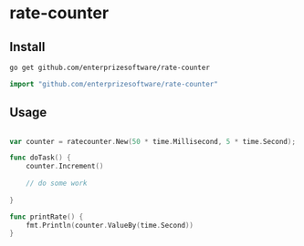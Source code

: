 # rate-counter

## Install


``` bash
go get github.com/enterprizesoftware/rate-counter
```

``` go
import "github.com/enterprizesoftware/rate-counter"
```

## Usage

``` go

var counter = ratecounter.New(50 * time.Millisecond, 5 * time.Second);

func doTask() {
    counter.Increment()
  
    // do some work
    
}

func printRate() {
    fmt.Println(counter.ValueBy(time.Second))
}
```